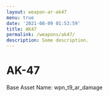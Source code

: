 ```yaml
---
layout: weapon-ar-ak47
menu: true
date: '2021-08-09 01:53:59'
title: AK47
permalink: /weapons/ak47/
description: Some description.
---
```


# AK-47

Base Asset Name: wpn_t9_ar_damage